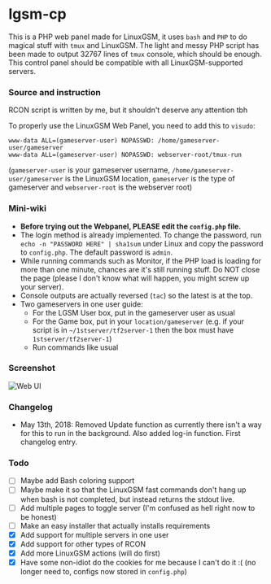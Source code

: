 # lgsm-cp
This is a PHP web panel made for LinuxGSM, it uses `bash` and `PHP` to do magical stuff with `tmux` and LinuxGSM. The light and messy PHP script has been made to output 32767 lines of `tmux` console, which should be enough. This control panel should be compatible with all LinuxGSM-supported servers.

### Source and instruction
RCON script is written by me, but it shouldn't deserve any attention tbh

To properly use the LinuxGSM Web Panel, you need to add this to `visudo`:

```
www-data ALL=(gameserver-user) NOPASSWD: /home/gameserver-user/gameserver
www-data ALL=(gameserver-user) NOPASSWD: webserver-root/tmux-run
```

(`gameserver-user` is your gameserver username, `/home/gameserver-user/gameserver` is the LinuxGSM location, `gameserver` is the type of gameserver and `webserver-root` is the webserver root)

### Mini-wiki
- **Before trying out the Webpanel, PLEASE edit the `config.php` file.**
- The login method is already implemented. To change the password, run `echo -n "PASSWORD HERE" | sha1sum` under Linux and copy the password to `config.php`. The default password is `admin`.
- While running commands such as Monitor, if the PHP load is loading for more than one minute, chances are it's still running stuff. Do NOT close the page (please I don't know what will happen, you might screw up your server).
- Console outputs are actually reversed (`tac`) so the latest is at the top.
- Two gameservers in one user guide:
	- For the LGSM User box, put in the gameserver user as usual
	- For the Game box, put in your `location/gameserver` (e.g. if your script is in `~/1stserver/tf2server-1` then the box must have `1stserver/tf2server-1`)
	- Run commands like usual

### Screenshot
![Web UI](http://i.cubeupload.com/Y96KzB.png)

### Changelog
- May 13th, 2018: Removed Update function as currently there isn't a way for this to run in the background. Also added log-in function. First changelog entry.

### Todo
- [ ] Maybe add Bash coloring support
- [ ] Maybe make it so that the LinuxGSM fast commands don't hang up when bash is not completed, but instead returns the stdout live.
- [ ] Add multiple pages to toggle server (I'm confused as hell right now to be honest)
- [ ] Make an easy installer that actually installs requirements
- [x] Add support for multiple servers in one user
- [x] Add support for other types of RCON
- [x] Add more LinuxGSM actions (will do first)
- [x] Have some non-idiot do the cookies for me because I can't do it :( (no longer need to, configs now stored in `config.php`)
